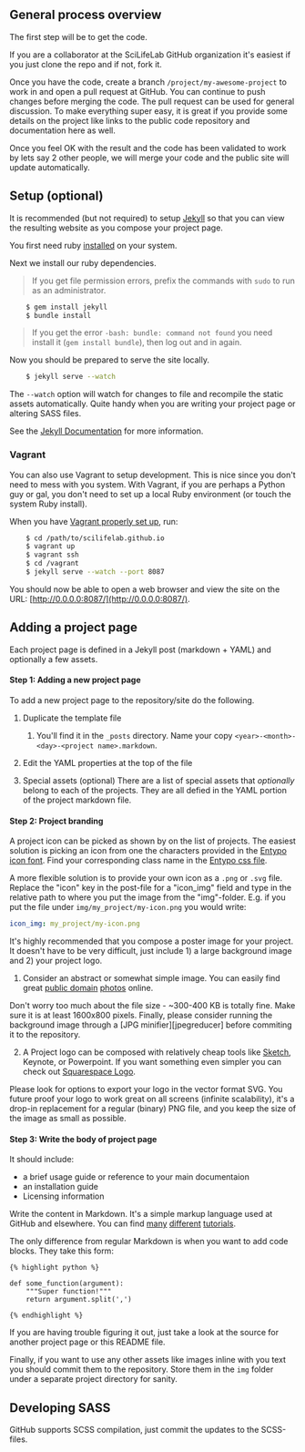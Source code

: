 ## General process overview
The first step will be to get the code.

If you are a collaborator at the SciLifeLab GitHub organization it's easiest if you just clone the repo and if not, fork it.

Once you have the code, create a branch ``/project/my-awesome-project`` to work in and open a pull request at GitHub. You can continue to push changes before merging the code. The pull request can be used for general discussion. To make everything super easy, it is great if you provide some details on the project like links to the public code repository and documentation here as well.

Once you feel OK with the result and the code has been validated to work by lets say 2 other people, we will merge your code and the public site will update automatically.


## Setup (optional)
It is recommended (but not required) to setup [Jekyll][jekyll] so that you can view the resulting website as you compose your project page.

You first need ruby [installed][ruby install] on your system.

Next we install our ruby dependencies.

> If you get file permission errors, prefix the commands with ``sudo`` to run as an administrator.

```bash
	$ gem install jekyll
	$ bundle install
```

> If you get the error `-bash: bundle: command not found` you need install it (`gem install bundle`), then log out and in again.

Now you should be prepared to serve the site locally.

```bash
	$ jekyll serve --watch
```

The ``--watch`` option will watch for changes to file and recompile the static assets automatically. Quite handy when you are writing your project page or altering SASS files.

See the [Jekyll Documentation](http://jekyllrb.com/docs/installation/) for more information.

### Vagrant
You can also use Vagrant to setup development. This is nice since you don't need to mess with you system. With Vagrant, if you are perhaps a Python guy or gal, you don't need to set up a local Ruby environment (or touch the system Ruby install).

When you have [Vagrant properly set up](http://docs.vagrantup.com/v2/installation/), run:

```bash
	$ cd /path/to/scilifelab.github.io
	$ vagrant up
	$ vagrant ssh
	$ cd /vagrant
	$ jekyll serve --watch --port 8087
```

You should now be able to open a web browser and view the site on the URL: [http://0.0.0.0:8087/](http://0.0.0.0:8087/).


## Adding a project page
Each project page is defined in a Jekyll post (markdown + YAML) and optionally a few assets.

#### Step 1: Adding a new project page
To add a new project page to the repository/site do the following.

1. Duplicate the template file

	1. You'll find it in the ``_posts`` directory. Name your copy ``<year>-<month>-<day>-<project name>.markdown``.

2. Edit the YAML properties at the top of the file

3. Special assets (optional)
There are a list of special assets that *optionally* belong to each of the projects. They are all defied in the YAML portion of the project markdown file.

#### Step 2: Project branding
A project icon can be picked as shown by on the list of projects. The easiest solution is picking an icon from one the characters provided in the [Entypo icon font][entypo]. Find your corresponding class name in the [Entypo css file](http://cdn.jsdelivr.net/font-entypo/0.1/dev/entypo.css).

A more flexible solution is to provide your own icon as a ``.png`` or ``.svg`` file. Replace the "icon" key in the post-file for a "icon_img" field and type in the relative path to where you put the image from the "img"-folder. E.g. if you put the file under ``img/my_project/my-icon.png`` you would write:

```yaml
icon_img: my_project/my-icon.png
```

It's highly recommended that you compose a poster image for your project. It doesn't have to be very difficult, just include 1) a large background image and 2) your project logo.

1. Consider an abstract or somewhat simple image. You can easily find great [public domain][unsplash] [photos][magdeleine] online.

Don't worry too much about the file size - ~300-400 KB is totally fine. Make sure it is at least 1600x800 pixels. Finally, please consider running the background image through a [JPG minifier][jpegreducer] before commiting it to the repository.

2. A Project logo can be composed with relatively cheap tools like [Sketch][sketch], Keynote, or Powerpoint. If you want something even simpler you can check out [Squarespace Logo](http://www.squarespace.com/logo/).

Please look for options to export your logo in the vector format SVG. You  future proof your logo to work great on all screens (infinite scalability), it's a drop-in replacement for a regular (binary) PNG file, and you keep the size of the image as small as possible.


#### Step 3: Write the body of project page

It should include:
- a brief usage guide or reference to your main documentaion
- an installation guide
- Licensing information

Write the content in Markdown. It's a simple markup language used at GitHub and elsewhere. You can find [many][gh-markdown] [different][tuts-markdown] [tutorials][md-tutorial].

The only difference from regular Markdown is when you want to add code blocks. They take this form:

```liquid
{% highlight python %}

def some_function(argument):
    """Super function!"""
    return argument.split(',')

{% endhighlight %}
```

If you are having trouble figuring it out, just take a look at the source for another project page or this README file.

Finally, if you want to use any other assets like images inline with you text you should commit them to the repository. Store them in the ``img`` folder under a separate project directory for sanity.


## Developing SASS
GitHub supports SCSS compilation, just commit the updates to the SCSS-files.

[ruby install]: https://www.google.com/search?q=install+ruby&oq=install+ruby&aqs=chrome..69i57j0l5.469j0j1&sourceid=chrome&es_sm=91&ie=UTF-8 "Google 'ruby install'"
[jekyll]: http://jekyllrb.com/
[entypo]: http://www.entypo.com/characters/
[entypo-css]: http://cdn.jsdelivr.net/font-entypo/0.1/dev/entypo.css
[gh-markdown]: https://help.github.com/articles/markdown-basics
[tuts-markdown]: http://code.tutsplus.com/tutorials/markdown-the-ins-and-outs--net-25482
[md-tutorial]: http://markdowntutorial.com/
[sketch]: http://bohemiancoding.com/sketch/
[unsplash]: http://unsplash.com/
[magdeleine]: http://magdeleine.co/
